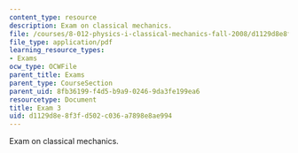 ```yaml
---
content_type: resource
description: Exam on classical mechanics.
file: /courses/8-012-physics-i-classical-mechanics-fall-2008/d1129d8e8f3fd502c036a7898e8ae994_exam3.pdf
file_type: application/pdf
learning_resource_types:
- Exams
ocw_type: OCWFile
parent_title: Exams
parent_type: CourseSection
parent_uid: 8fb36199-f4d5-b9a9-0246-9da3fe199ea6
resourcetype: Document
title: Exam 3
uid: d1129d8e-8f3f-d502-c036-a7898e8ae994
---
```

Exam on classical mechanics.